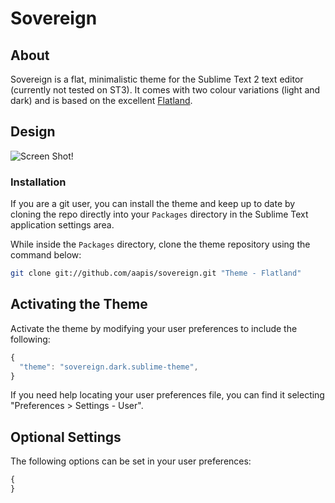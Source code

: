 # Sovereign

## About
Sovereign is a flat, minimalistic theme for the Sublime Text 2 text editor (currently not tested on ST3).  It comes with two colour variations (light and dark) and is based on the excellent [Flatland](https://github.com/thinkpixellab/flatland).

## Design

![Screen Shot!](https://raw.github.com/aapis/flatland/master/aapis_screenshots.png)

### Installation
If you are a git user, you can install the theme and keep up to date by cloning the repo directly into your `Packages` directory in the Sublime Text application settings area.

While inside the `Packages` directory, clone the theme repository using the command below:

```bash
git clone git://github.com/aapis/sovereign.git "Theme - Flatland"
```

## Activating the Theme
Activate the theme by modifying your user preferences to include the following:

```javascript
{
  "theme": "sovereign.dark.sublime-theme",
}
```

If you need help locating your user preferences file, you can find it selecting "Preferences > Settings - User".

## Optional Settings
The following options can be set in your user preferences:

```javascript
{
}
